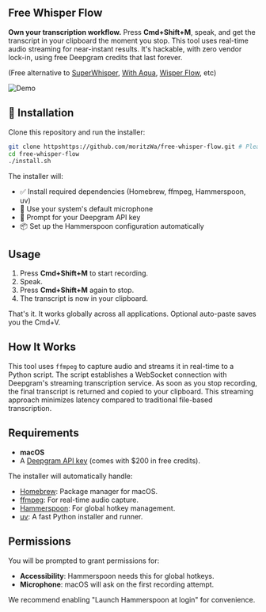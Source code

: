 ## Free Whisper Flow

**Own your transcription workflow.** Press **Cmd+Shift+M**, speak, and get the transcript in your clipboard the moment you stop. This tool uses real-time audio streaming for near-instant results. It's hackable, with zero vendor lock-in, using free Deepgram credits that last forever.

(Free alternative to [SuperWhisper](https://superwhisper.com), [With Aqua](https://withaqua.com/), [Wisper Flow](https://wisprflow.ai), etc)

![Demo](demo.gif)

## 🚀 Installation

Clone this repository and run the installer:

```bash
git clone httpshttps://github.com/moritzWa/free-whisper-flow.git # Please replace with the actual repo URL
cd free-whisper-flow
./install.sh
```

The installer will:

- ✅ Install required dependencies (Homebrew, ffmpeg, Hammerspoon, uv)
- 🎤 Use your system's default microphone
- 🔑 Prompt for your Deepgram API key
- 📦 Set up the Hammerspoon configuration automatically

## Usage

1. Press **Cmd+Shift+M** to start recording.
2. Speak.
3. Press **Cmd+Shift+M** again to stop.
4. The transcript is now in your clipboard.

That's it. It works globally across all applications. Optional auto-paste saves you the Cmd+V.

## How It Works

This tool uses `ffmpeg` to capture audio and streams it in real-time to a Python script. The script establishes a WebSocket connection with Deepgram's streaming transcription service. As soon as you stop recording, the final transcript is returned and copied to your clipboard. This streaming approach minimizes latency compared to traditional file-based transcription.

## Requirements

- **macOS**
- A [Deepgram API key](https://deepgram.com) (comes with $200 in free credits).

The installer will automatically handle:

- [Homebrew](https://brew.sh): Package manager for macOS.
- [ffmpeg](https://ffmpeg.org): For real-time audio capture.
- [Hammerspoon](https://hammerspoon.org): For global hotkey management.
- [uv](https://docs.astral.sh/uv/): A fast Python installer and runner.

## Permissions

You will be prompted to grant permissions for:

- **Accessibility**: Hammerspoon needs this for global hotkeys.
- **Microphone**: macOS will ask on the first recording attempt.

We recommend enabling "Launch Hammerspoon at login" for convenience.
